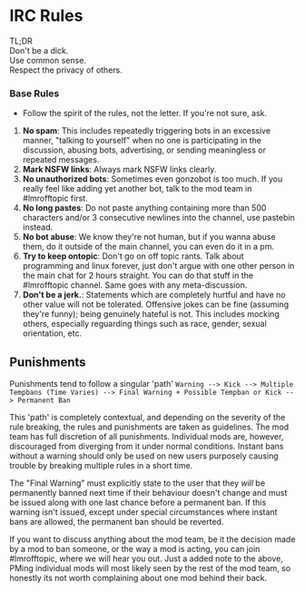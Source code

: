 # IRC Rules

TL;DR  
Don't be a dick.  
Use common sense.  
Respect the privacy of others.

### Base Rules
* Follow the spirit of the rules, not the letter. If you're not sure, ask.

1. **No spam**: This includes repeatedly triggering bots in an excessive manner, "talking to yourself" when no one is participating in the discussion, abusing bots, advertising, or sending meaningless or repeated messages.
2. **Mark NSFW links**: Always mark NSFW links clearly.
3. **No unauthorized bots**: Sometimes even gonzobot is too much. If you really feel like adding yet another bot, talk to the mod team in #lmrofftopic first.
4. **No long pastes**: Do not paste anything containing more than 500 characters and/or 3 consecutive newlines into the channel, use pastebin instead.
5. **No bot abuse**: We know they're not human, but if you wanna abuse them, do it outside of the main channel, you can even do it in a pm.
6. **Try to keep ontopic**: Don't go on off topic rants. Talk about programming and linux forever, just don't argue with one other person in the main chat for 2 hours straight. You can do that stuff in the #lmrofftopic channel. Same goes with any meta-discussion.
7. **Don't be a jerk.**: Statements which are completely hurtful and have no other value will not be tolerated. Offensive jokes can be fine (assuming they're funny); being genuinely hateful is not. This includes mocking others, especially reguarding things such as race, gender, sexual orientation, etc.


## Punishments
Punishments tend to follow a singular 'path'
`Warning --> Kick --> Multiple Tempbans (Time Varies) --> Final Warning + Possible Tempban or Kick --> Permanent Ban`

This 'path' is completely contextual, and depending on the severity of the rule breaking, the rules and punishments are taken as guidelines. The mod team has full discretion of all punishments. Individual mods are, however, discouraged from diverging from it under normal conditions. Instant bans without a warning should only be used on new users purposely causing trouble by breaking multiple rules in a short time.

The "Final Warning" must explicitly state to the user that they *will* be permanently banned next time if their behaviour doesn't change and must be issued along with one last chance before a permanent ban. If this warning isn't issued, except under special circumstances where instant bans are allowed, the permanent ban should be reverted.


If you want to discuss anything about the mod team, be it the decision made by a mod to ban someone, or the way a mod is acting, you can join #lmrofftopic, where we will hear you out.
Just a added note to the above, PMing individual mods will most likely seen by the rest of the mod team, so honestly its not worth complaining about one mod behind their back.

